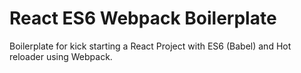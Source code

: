 # React ES6 Webpack Boilerplate
Boilerplate for kick starting a React Project with ES6 (Babel) and Hot reloader using Webpack.
